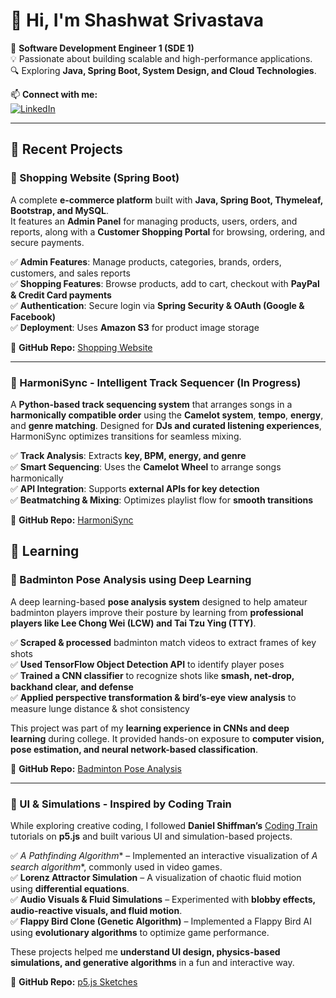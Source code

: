 # 👋 Hi, I'm Shashwat Srivastava

🚀 **Software Development Engineer 1 (SDE 1)**  
💡 Passionate about building scalable and high-performance applications.  
🔍 Exploring **Java, Spring Boot, System Design, and Cloud Technologies**.  

📫 **Connect with me:**  
[![LinkedIn](https://img.shields.io/badge/LinkedIn-Connect-blue?style=flat&logo=linkedin)](https://www.linkedin.com/in/shashwat-srivastava-858466202/)  

---

## 📌 Recent Projects

### 🛒 Shopping Website (Spring Boot)
A complete **e-commerce platform** built with **Java, Spring Boot, Thymeleaf, Bootstrap, and MySQL**.  
It features an **Admin Panel** for managing products, users, orders, and reports, along with a **Customer Shopping Portal** for browsing, ordering, and secure payments.

✅ **Admin Features**: Manage products, categories, brands, orders, customers, and sales reports  
✅ **Shopping Features**: Browse products, add to cart, checkout with **PayPal & Credit Card payments**  
✅ **Authentication**: Secure login via **Spring Security & OAuth (Google & Facebook)**  
✅ **Deployment**: Uses **Amazon S3** for product image storage  

🔗 **GitHub Repo:** [Shopping Website](https://github.com/Shashwat0212/Spring-boot)  

---

### 🎵 HarmoniSync - Intelligent Track Sequencer (In Progress)
A **Python-based track sequencing system** that arranges songs in a **harmonically compatible order** using the **Camelot system**, **tempo**, **energy**, and **genre matching**. Designed for **DJs and curated listening experiences**, HarmoniSync optimizes transitions for seamless mixing.

✅ **Track Analysis**: Extracts **key, BPM, energy, and genre**  
✅ **Smart Sequencing**: Uses the **Camelot Wheel** to arrange songs harmonically  
✅ **API Integration**: Supports **external APIs for key detection**  
✅ **Beatmatching & Mixing**: Optimizes playlist flow for **smooth transitions**  

🔗 **GitHub Repo:** [HarmoniSync](https://github.com/Shashwat0212/Harmoni-Sync)  

## 📌 Learning

### 🏸 Badminton Pose Analysis using Deep Learning
A deep learning-based **pose analysis system** designed to help amateur badminton players improve their posture by learning from **professional players like Lee Chong Wei (LCW) and Tai Tzu Ying (TTY)**.  

✅ **Scraped & processed** badminton match videos to extract frames of key shots  
✅ **Used TensorFlow Object Detection API** to identify player poses  
✅ **Trained a CNN classifier** to recognize shots like **smash, net-drop, backhand clear, and defense**  
✅ **Applied perspective transformation & bird’s-eye view analysis** to measure lunge distance & shot consistency  

This project was part of my **learning experience in CNNs and deep learning** during college. It provided hands-on exposure to **computer vision, pose estimation, and neural network-based classification**.  

🔗 **GitHub Repo:** [Badminton Pose Analysis](https://github.com/Shashwat0212/badminton-pose-analysis)  

---

### 🎨 UI & Simulations - Inspired by Coding Train
While exploring creative coding, I followed **Daniel Shiffman’s** [Coding Train](https://www.youtube.com/user/shiffman) tutorials on **p5.js** and built various UI and simulation-based projects.

✅ **A* Pathfinding Algorithm** – Implemented an interactive visualization of **A* search algorithm**, commonly used in video games.  
✅ **Lorenz Attractor Simulation** – A visualization of chaotic fluid motion using **differential equations**.  
✅ **Audio Visuals & Fluid Simulations** – Experimented with **blobby effects, audio-reactive visuals, and fluid motion**.  
✅ **Flappy Bird Clone (Genetic Algorithm)** – Implemented a Flappy Bird AI using **evolutionary algorithms** to optimize game performance.  

These projects helped me **understand UI design, physics-based simulations, and generative algorithms** in a fun and interactive way.  

🔗 **GitHub Repo:** [p5.js Sketches](https://github.com/Shashwat0212/p5js_sketches)  

  

